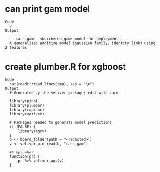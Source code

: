 # can print gam model

    Code
      v
    Output
      
      -- cars_gam - <butchered_gam> model for deployment 
      A generalized additive model (gaussian family, identity link) using 2 features

# create plumber.R for xgboost

    Code
      cat(readr::read_lines(tmp), sep = "\n")
    Output
      # Generated by the vetiver package; edit with care
      
      library(pins)
      library(plumber)
      library(rapidoc)
      library(vetiver)
      
      # Packages needed to generate model predictions
      if (FALSE) {
          library(mgcv)
      }
      b <- board_folder(path = "<redacted>")
      v <- vetiver_pin_read(b, "cars_gam")
      
      #* @plumber
      function(pr) {
          pr %>% vetiver_api(v)
      }

